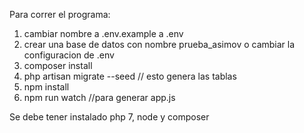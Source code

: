 Para correr el programa:
1. cambiar nombre a .env.example a .env
2. crear una base de datos con nombre prueba_asimov o cambiar la configuracion de .env
3. composer install
4. php artisan migrate --seed // esto genera las tablas
5. npm install
5. npm run watch //para generar app.js


Se debe tener instalado php 7, node y composer
